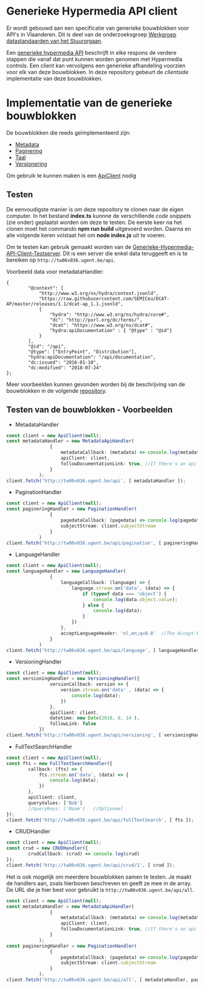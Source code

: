 # Generieke Hypermedia API client

Er wordt gebouwd aan een specificatie van generieke bouwblokken voor API's in Vlaanderen. Dit is deel van de onderzoeksgroep [Werkgroep datastandaarden van het Stuurorgaan](https://overheid.vlaanderen.be/stuurorgaan-werkgroepen).

Een [generieke hypermedia API](https://github.com/Informatievlaanderen/generieke-hypermedia-api) beschrijft in elke respons de verdere stappen die vanaf dat punt kunnen worden genomen met Hypermedia controls. Een client kan vervolgens een generieke afhandeling voorzien voor elk van deze bouwblokken. In deze repository gebeurt de _clientside_ implementatie van deze bouwblokken.

# Implementatie van de generieke bouwblokken

De bouwblokken die reeds geïmplementeerd zijn:

* [Metadata](https://github.com/ddvlanck/LinkedData/wiki/MetadataHandler)
* [Paginering](https://github.com/ddvlanck/LinkedData/wiki/PaginationHandler)
* [Taal](https://github.com/ddvlanck/LinkedData/wiki/LanguageHandler)
* [Versionering](https://github.com/ddvlanck/LinkedData/wiki/VersioningHandler)

Om gebruik te kunnen maken is een [ApiClient](https://github.com/ddvlanck/LinkedData/wiki/ApiClient) nodig 

## Testen

De eenvoudigste manier is om deze repository te clonen naar de eigen computer. In het bestand **index.ts** kunnne de verschillende _code snippets_ (zie onder) geplaatst worden om deze te testen. De eerste keer na het clonen moet het commando **npm run build** uitgevoerd worden. Daarna en alle volgende keren volstaat het om **node index.js** uit te voeren.

Om te testen kan gebruik gemaakt worden van de [Generieke-Hypermedia-API-Client-Testserver](https://github.com/ddvlanck/generic-hypermedia-api-client-testserver). Dit is een server die enkel data teruggeeft en is te bereiken op `http://tw06v036.ugent.be/api`.

Voorbeeld data voor metadataHandler:

```
{
        "@context": [
            "http://www.w3.org/ns/hydra/context.jsonld",
            "https://raw.githubusercontent.com/SEMICeu/DCAT-AP/master/releases/1.1/dcat-ap_1.1.jsonld",
            {
                "hydra": "http://www.w3.org/ns/hydra/core#",
                "dc": "http://purl.org/dc/terms/",
                "dcat": "https://www.w3.org/ns/dcat#",
                "hydra:apiDocumentation" : { "@type" : "@id"}
            }
        ],
        "@id": "/api",
        "@type": ["EntryPoint", "Distribution"],
        "hydra:apiDocumentation": "/api/documentation",
        "dc:issued": "2016-01-10",
        "dc:modified": "2018-07-24"
};
```

Meer voorbeelden kunnen gevonden worden bij de beschrijving van de bouwblokken in de volgende [repository](https://github.com/Informatievlaanderen/generieke-hypermedia-api).

## Testen van de bouwblokken - Voorbeelden

* MetadataHandler 

```typescript
const client = new ApiClient(null);
const metadataHandler = new MetadataApiHandler(
                {
                    metadataCallback: (metadata) => console.log(metadata),
                    apiClient: client,
                    followDocumentationLink: true, //If there's an api documentation link, it will be fetched. You can set it to false if you want!
                }
            );
client.fetch('http://tw06v036.ugent.be/api', [ metadataHandler ]);
```

* PaginationHandler

```typescript
const client = new ApiClient(null);
const pagineringHandler = new PaginationHandler(
                {
                    pagedataCallback: (pagedata) => console.log(pagedata),
                    subjectStream: client.subjectStream
                }
            )
client.fetch('http://tw06v036.ugent.be/api/pagination', [ pagineringHandler ]); 
```

* LanguageHandler

```typescript
const client = new ApiClient(null);
const languageHandler = new LanguageHandler(
                {
                    languageCallback: (language) => {
                        language.stream.on('data', (data) => {
                            if (typeof data === 'object') {
                                console.log(data.object.value);
                            } else {
                                console.log(data);
                            }
                        })
                    },
                    acceptLanguageHeader: 'nl,en;q=0.8'  //The Accept-Language header string    (supported languages on the server are nl, fr and en)
                }
            )
client.fetch('http://tw06v036.ugent.be/api/language', [ languageHandler ]);
```

* VersioningHandler

```typescript
const client = new ApiClient(null);
const versioningHandler = new VersioningHandler({
                versionCallback: version => {
                    version.stream.on('data' , (data) => {
                        console.log(data);
                    })
                },
                apiClient: client,
                datetime: new Date(2018, 8, 14 ),
                followLink: false
            })
client.fetch('http://tw06v036.ugent.be/api/versioning', [ versioningHandler ]);
```

* FullTextSearchHandler

```typescript
const client = new ApiClient(null);
const fts = new FullTextSearchHandler({
        callback: (fts) => {
            fts.stream.on('data', (data) => {
                console.log(data);
            })
        },
        apiClient: client,
        queryValues: ['Bob']
        //queryKeys: ['Naam']   //Optioneel
});
client.fetch('http://tw06v036.ugent.be/api/fullTextSearch', [ fts ]);
```

* CRUDHandler

```typescript
const client = new ApiClient(null);
const crud = new CRUDHandler({
        crudCallback: (crud) => console.log(crud)
});
client.fetch('http://tw06v036.ugent.be/api/crud/1', [ crud ]);
```

Het is ook mogelijk om meerdere bouwblokken samen te testen. Je maakt de handlers aan, zoals hierboven beschreven en geeft ze mee in de array. De URL die je hier best voor gebruikt is `http://tw06v036.ugent.be/api/all`. 

```typescript
const client = new ApiClient(null);
const metadataHandler = new MetadataApiHandler(
                {
                    metadataCallback: (metadata) => console.log(metadata),
                    apiClient: client,
                    followDocumentationLink: true, //If there's an api documentation link, it will be fetched. You can set it to false if you want!
                }
            );
const pagineringHandler = new PaginationHandler(
                {
                    pagedataCallback: (pagedata) => console.log(pagedata),
                    subjectStream: client.subjectStream
                }
            );
client.fetch('http://tw06v036.ugent.be/api/all', [ metadataHandler, pagineringHandler ]);
```


